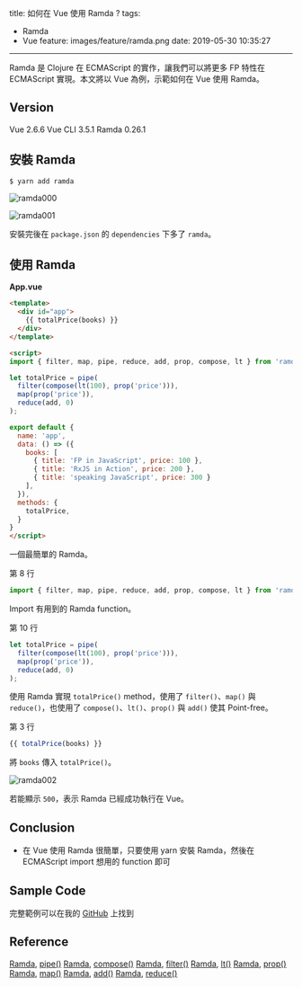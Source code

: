 title: 如何在 Vue 使用 Ramda ?
tags:
  - Ramda
  - Vue
feature: images/feature/ramda.png
date: 2019-05-30 10:35:27
---
Ramda 是 Clojure 在 ECMAScript 的實作，讓我們可以將更多 FP 特性在 ECMAScript 實現。本文將以 Vue 為例，示範如何在 Vue 使用 Ramda。

<!-- more -->

## Version

Vue 2.6.6
Vue CLI 3.5.1
Ramda 0.26.1

## 安裝 Ramda

```shell
$ yarn add ramda
```

![ramda000](/images/ramda/vue/ramda000.png)

![ramda001](/images/ramda/vue/ramda001.png)

安裝完後在 `package.json` 的 `dependencies` 下多了 `ramda`。

## 使用 Ramda

**App.vue**

```html
<template>
  <div id="app">
    {{ totalPrice(books) }}
  </div>
</template>

<script>
import { filter, map, pipe, reduce, add, prop, compose, lt } from 'ramda';

let totalPrice = pipe(
  filter(compose(lt(100), prop('price'))),
  map(prop('price')),
  reduce(add, 0)
);

export default {
  name: 'app',
  data: () => ({
    books: [
      { title: 'FP in JavaScript', price: 100 },
      { title: 'RxJS in Action', price: 200 },
      { title: 'speaking JavaScript', price: 300 }
    ],
  }),
  methods: {
    totalPrice,
  }
}
</script>
```

一個最簡單的 Ramda。

第 8 行

```javascript
import { filter, map, pipe, reduce, add, prop, compose, lt } from 'ramda';
```

Import 有用到的 Ramda function。

第 10 行

```javascript
let totalPrice = pipe(
  filter(compose(lt(100), prop('price'))),
  map(prop('price')),
  reduce(add, 0)
);
```

使用 Ramda 實現 `totalPrice()` method，使用了 `filter()`、`map()` 與 `reduce()`，也使用了 `compose()`、`lt()`、`prop()` 與 `add()` 使其 Point-free。

第 3 行

```javascript
{{ totalPrice(books) }}
```

將 `books` 傳入 `totalPrice()`。

![ramda002](/images/ramda/vue/ramda002.png)

若能顯示 `500`，表示 Ramda 已經成功執行在 Vue。

## Conclusion

* 在 Vue 使用 Ramda 很簡單，只要使用 yarn 安裝 Ramda，然後在 ECMAScript import 想用的 function 即可

## Sample Code

完整範例可以在我的 [GitHub](https://github.com/oomusou/vue-ramda) 上找到

## Reference

[Ramda](https://ramdajs.com), [pipe()](https://ramdajs.com/docs/#pipe)
[Ramda](https://ramdajs.com), [compose()](https://ramdajs.com/docs/#compose)
[Ramda](https://ramdajs.com), [filter()](https://ramdajs.com/docs/#filter)
[Ramda](https://ramdajs.com), [lt()](https://ramdajs.com/docs/#lt)
[Ramda](https://ramdajs.com), [prop()](https://ramdajs.com/docs/#prop)
[Ramda](https://ramdajs.com), [map()](https://ramdajs.com/docs/#map)
[Ramda](https://ramdajs.com), [add()](https://ramdajs.com/docs/#add)
[Ramda](https://ramdajs.com), [reduce()](https://ramdajs.com/docs/#reduce)

